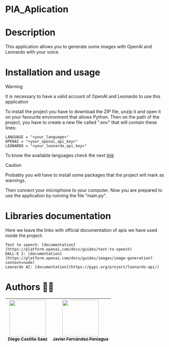 # PIA_Aplication

# Description
This application allows you to generate some images with OpenAI and Leonardo with your voice.

# Installation and usage
> [!WARNING]
> It is necessary to have a valid account of OpenAI and Leonardo to use this application

To install the project you have to download the ZIP file, unzip it and open it on your favourite environment that allows Python.
Then on the path of the project, you have to create a new file called ".env" that will contain these lines:

    LANGUAGE = "<your_language>"
    OPENAI = "<your_openai_api_key>"
    LEONARDO = "<your_leonardo_api_key>"

To know the available languages check the next [link](https://github.com/openai/whisper#available-models-and-languages)

> [!CAUTION]
> Probably you will have to install some packages that the project will mark as warnings.

Then connect your microphone to your computer. Now you are prepared to use the application by running the file "main.py".

# Libraries documentation
Here we leave the links with official documentation of apis we have used inside the project:
    
    Text to speech: [documentation](https://platform.openai.com/docs/guides/text-to-speech)
    DALL-E 2: [documentation](https://platform.openai.com/docs/guides/images/image-generation?context=node)
    Leonardo AI: [documentation](https://pypi.org/project/leonardo-api/)
    
# Authors :technologist:
| [<img src="https://avatars.githubusercontent.com/u/117437024?v=4" width=115><br><sub>Diego Castilla Saez</sub>](https://github.com/DiegoCS77) | [<img src="https://avatars.githubusercontent.com/u/117436698?v=4" width=115><br><sub>Javier Fernández Paniagua</sub>](https://github.com/javipani12) |
|:--------------------------------------------------------------------------------------------------------------------------------------------------:|:--------------------------------------------------------------------------------------------------:|
